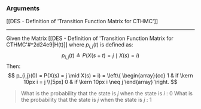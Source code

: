 ### Arguments
[[DES - Definition of 'Transition Function Matrix for CTHMC']]

---
Given the Matrix [[DES - Definition of 'Transition Function Matrix for CTHMC'#^2d24e9|H(t)]] where $p_{i,j}(t)$ is defined as:
$$
p_{i,j}(t) \triangleq P(X(s+t) = j \mid X(s) = i)
$$
Then:
$$
p_{i,j}(0) = P(X(s) = j \mid X(s) = i) = \left\{
\begin{array}{cc}
	1 & if \kern 10px i = j
	\\[5px]
	0 & if \kern 10px i \neq j
\end{array}
\right.
$$
> What is the probability that the state is $j$ when the state is $i$ : $0$
> What is the probability that the state is $j$ when the state is $j$ : $1$